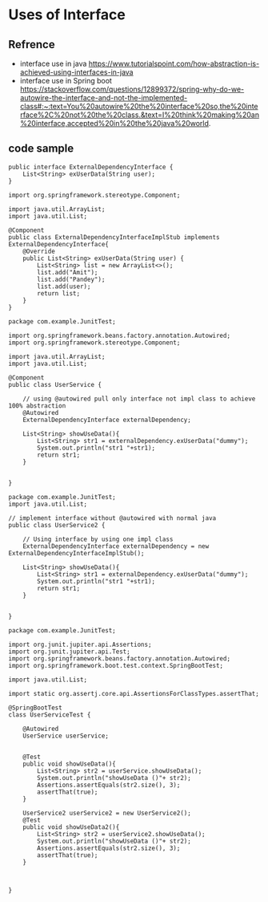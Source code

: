 # Uses of Interface
## Refrence 
* interface use in java
https://www.tutorialspoint.com/how-abstraction-is-achieved-using-interfaces-in-java
* interface use in Spring boot
https://stackoverflow.com/questions/12899372/spring-why-do-we-autowire-the-interface-and-not-the-implemented-class#:~:text=You%20autowire%20the%20interface%20so,the%20interface%2C%20not%20the%20class.&text=I%20think%20making%20an%20interface,accepted%20in%20the%20java%20world.

## code sample
```
public interface ExternalDependencyInterface {
    List<String> exUserData(String user);
}
```

```
import org.springframework.stereotype.Component;

import java.util.ArrayList;
import java.util.List;

@Component
public class ExternalDependencyInterfaceImplStub implements ExternalDependencyInterface{
    @Override
    public List<String> exUserData(String user) {
        List<String> list = new ArrayList<>();
        list.add("Amit");
        list.add("Pandey");
        list.add(user);
        return list;
    }
}
```

```
package com.example.JunitTest;

import org.springframework.beans.factory.annotation.Autowired;
import org.springframework.stereotype.Component;

import java.util.ArrayList;
import java.util.List;

@Component
public class UserService {

    // using @autowired pull only interface not impl class to achieve 100% abstraction
    @Autowired
    ExternalDependencyInterface externalDependency;

    List<String> showUseData(){
        List<String> str1 = externalDependency.exUserData("dummy");
        System.out.println("str1 "+str1);
        return str1;
    }


}
```
```
package com.example.JunitTest;
import java.util.List;

// implement interface without @autowired with normal java
public class UserService2 {

    // Using interface by using one impl class
    ExternalDependencyInterface externalDependency = new ExternalDependencyInterfaceImplStub();

    List<String> showUseData(){
        List<String> str1 = externalDependency.exUserData("dummy");
        System.out.println("str1 "+str1);
        return str1;
    }


}
```

```
package com.example.JunitTest;

import org.junit.jupiter.api.Assertions;
import org.junit.jupiter.api.Test;
import org.springframework.beans.factory.annotation.Autowired;
import org.springframework.boot.test.context.SpringBootTest;

import java.util.List;

import static org.assertj.core.api.AssertionsForClassTypes.assertThat;

@SpringBootTest
class UserServiceTest {

    @Autowired
    UserService userService;


    @Test
    public void showUseData(){
        List<String> str2 = userService.showUseData();
        System.out.println("showUseData ()"+ str2);
        Assertions.assertEquals(str2.size(), 3);
        assertThat(true);
    }

    UserService2 userService2 = new UserService2();
    @Test
    public void showUseData2(){
        List<String> str2 = userService2.showUseData();
        System.out.println("showUseData ()"+ str2);
        Assertions.assertEquals(str2.size(), 3);
        assertThat(true);
    }



}
```
